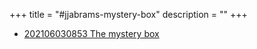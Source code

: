 +++
title = "#jjabrams-mystery-box"
description = ""
+++



- [202106030853 The mystery box](/zettelkasten/202106030853-the-mystery-box)
